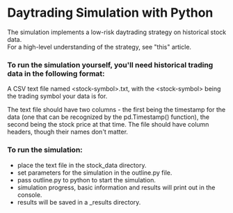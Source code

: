 # Daytrading Simulation with Python

The simulation implements a low-risk daytrading strategy on historical stock data.  
For a high-level understanding of the strategy, see "this" article.

### **To run the simulation yourself, you'll need historical trading data in the following format:**  

A CSV text file named \<stock-symbol\>.txt, with the \<stock-symbol\> being the trading symbol your data is for.  

The text file should have two columns - the first being the timestamp for the data (one that can be recognized by the pd.Timestamp() function), the second being the stock price at that time.
The file should have column headers, though their names don't matter.  

### **To run the simulation:**  

* place the text file in the stock_data directory.  
* set parameters for the simulation in the outline.py file.  
* pass outline.py to python to start the simulation.  
* simulation progress, basic information and results will print out in the console.   
* results will be saved in a <stock-symbol>_results directory.  
